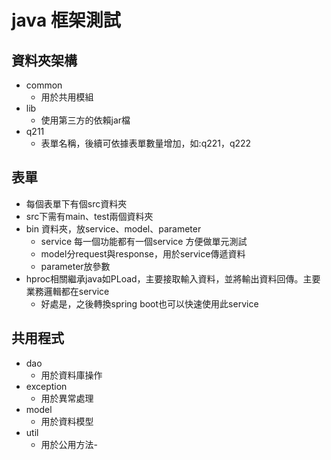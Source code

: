 # java 框架測試

## 資料夾架構
- common
  - 用於共用模組
- lib
  - 使用第三方的依賴jar檔
- q211
  - 表單名稱，後續可依據表單數量增加，如:q221，q222

## 表單
- 每個表單下有個src資料夾
- src下需有main、test兩個資料夾
- bin 資料夾，放service、model、parameter
  - service 每一個功能都有一個service 方便做單元測試
  - model分request與response，用於service傳遞資料
  - parameter放參數
- hproc相關繼承java如PLoad，主要接取輸入資料，並將輸出資料回傳。主要業務邏輯都在service
  - 好處是，之後轉換spring boot也可以快速使用此service 

## 共用程式
- dao 
  - 用於資料庫操作 
- exception
  - 用於異常處理 
- model
  - 用於資料模型 
- util
  - 用於公用方法- 
